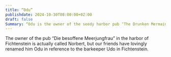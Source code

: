 ```yaml
---
title: “Odu”
publishdate: 2024-10-30T08:00:00+02:00
draft: false
Summary: “Odu is the owner of the seedy harbor pub ‘The Drunken Mermaid’.”
---
```


The owner of the pub “Die besoffene Meerjungfrau” in the harbor of Fichtenstein is actually called Norbert, but our friends have lovingly renamed him Odu in reference to the barkeeper Udo in Fichtenstein.
